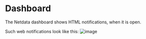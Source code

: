 <!--
title: "Dashboard"
custom_edit_url: https://github.com/netdata/netdata/edit/master/health/notifications/web/README.md
-->

# Dashboard

The Netdata dashboard shows HTML notifications, when it is open.

Such web notifications look like this:
![image](https://cloud.githubusercontent.com/assets/2662304/18407279/82bac6a6-7714-11e6-847e-c2e84eeacbfb.png)


